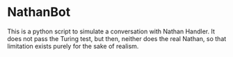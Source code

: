 NathanBot
=========

This is a python script to simulate a conversation with Nathan Handler.  It does not pass the Turing test, but then, neither does the real Nathan, so that limitation exists purely for the sake of realism.
